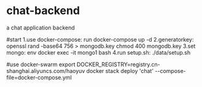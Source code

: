 # chat-backend
a chat application backend


#start 
1.use docker-compose:  run docker-compose up -d 
2.generatorkey: openssl rand -base64 756 > mongodb.key
  chmod 400 mongodb.key 
3.set mongo: env docker exec -it mongo1 bash
4.run setup.sh: ./data/setup.sh

#use docker-swarm
export DOCKER_REGISTRY=registry.cn-shanghai.aliyuncs.com/haoyuv
docker stack deploy 'chat' --compose-file=docker-compose.yml